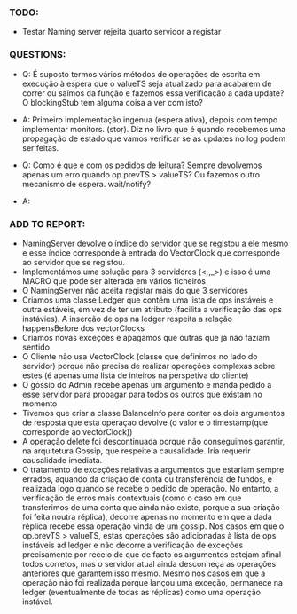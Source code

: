 ### TODO:

- Testar Naming server rejeita quarto servidor a registar

### QUESTIONS:

- Q: É suposto termos vários métodos de operações de escrita em execução à espera que o valueTS seja atualizado para acabarem de correr ou saímos da função e fazemos essa verificação a cada update? O blockingStub tem alguma coisa a ver com isto?
- A: Primeiro implementação ingénua (espera ativa), depois com tempo implementar monitors. (stor). Diz no livro que é quando recebemos uma propagação de estado que vamos verificar se as updates no log podem ser feitas.

- Q: Como é que é com os pedidos de leitura? Sempre devolvemos apenas um erro quando op.prevTS > valueTS? Ou fazemos outro mecanismo de espera. wait/notify?
- A:

### ADD TO REPORT:

- NamingServer devolve o índice do servidor que se registou a ele mesmo e esse índice corresponde à entrada do VectorClock que corresponde ao servidor que se registou.
- Implementámos uma solução para 3 servidores (<_,_,\_>) e isso é uma MACRO que pode ser alterada em vários ficheiros
- O NamingServer não aceita registar mais do que 3 servidores
- Criamos uma classe Ledger que contém uma lista de ops instáveis e outra estáveis, em vez de ter um atributo (facilita a verificação das ops instávies). A inserção de ops na ledger respeita a relação happensBefore dos vectorClocks
- Criamos novas exceções e apagamos que outras que já não faziam sentido
- O Cliente não usa VectorClock (classe que definimos no lado do servidor) porque não precisa de realizar operações complexas sobre estes (é apenas uma lista de inteiros na perspetiva do cliente)
- O gossip do Admin recebe apenas um argumento e manda pedido a esse servidor para propagar para todos os outros que existam no momento
- Tivemos que criar a classe BalanceInfo para conter os dois argumentos de resposta que esta operaçao devolve (o valor e o timestamp(que corresponde ao vectorClock))
- A operação delete foi descontinuada porque não conseguimos garantir, na arquitetura Gossip, que respeite a causalidade. Iria requerir causalidade imediata.
- O tratamento de exceções relativas a argumentos que estariam sempre errados, aquando da criação de conta ou transferência de fundos, é realizada logo quando se recebe o pedido de operação. No entanto, a verificação de erros mais contextuais (como o caso em que transferimos de uma conta que ainda não existe, porque a sua criação foi feita noutra réplica), decorre apenas no momento em que a dada réplica recebe essa operação vinda de um gossip. Nos casos em que o op.prevTS > valueTS, estas operações são adicionadas à lista de ops instáveis ad ledger e não decorre a verificação de exceções precisamente por receio de que de facto os argumentos estejam afinal todos corretos, mas o servidor atual ainda desconheça as operações anteriores que garantem isso mesmo. Mesmo nos casos em que a operação não foi realizada porque lançou uma exceção, permanece na ledger (eventualmente de todas as réplicas) como uma operação instável.
